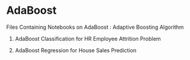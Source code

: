 # AdaBoost
Files Containing Notebooks on AdaBoost : Adaptive Boosting Algorithm


1. AdaBoost Classification for HR Employee Attrition Problem

2. AdaBoost Regression for House Sales Prediction 
